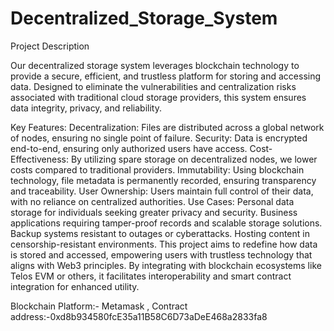 # Decentralized_Storage_System

Project Description

Our decentralized storage system leverages blockchain technology to provide a secure, efficient, and trustless platform for storing and accessing data. Designed to eliminate the vulnerabilities and centralization risks associated with traditional cloud storage providers, this system ensures data integrity, privacy, and reliability.

Key Features:
Decentralization: Files are distributed across a global network of nodes, ensuring no single point of failure.
Security: Data is encrypted end-to-end, ensuring only authorized users have access.
Cost-Effectiveness: By utilizing spare storage on decentralized nodes, we lower costs compared to traditional providers.
Immutability: Using blockchain technology, file metadata is permanently recorded, ensuring transparency and traceability.
User Ownership: Users maintain full control of their data, with no reliance on centralized authorities.
Use Cases:
Personal data storage for individuals seeking greater privacy and security.
Business applications requiring tamper-proof records and scalable storage solutions.
Backup systems resistant to outages or cyberattacks.
Hosting content in censorship-resistant environments.
This project aims to redefine how data is stored and accessed, empowering users with trustless technology that aligns with Web3 principles. By integrating with blockchain ecosystems like Telos EVM or others, it facilitates interoperability and smart contract integration for enhanced utility.

Blockchain Platform:- Metamask   ,
Contract address:-0xd8b934580fcE35a11B58C6D73aDeE468a2833fa8
